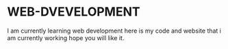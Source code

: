 # WEB-DVEVELOPMENT
I am currently learning web development here is my code and website that i am currently working hope you will like it.
